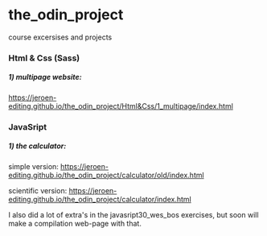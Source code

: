 # the_odin_project
course excersises and projects

### Html & Css (Sass)

##### 1) multipage website:
https://jeroen-editing.github.io/the_odin_project/Html&Css/1_multipage/index.html

### JavaSript 

##### 1) the calculator:
simple version:
https://jeroen-editing.github.io/the_odin_project/calculator/old/index.html

scientific version:
https://jeroen-editing.github.io/the_odin_project/calculator/index.html

I also did a lot of extra's in the javasript30_wes_bos exercises, but soon will make a compilation web-page with that.
